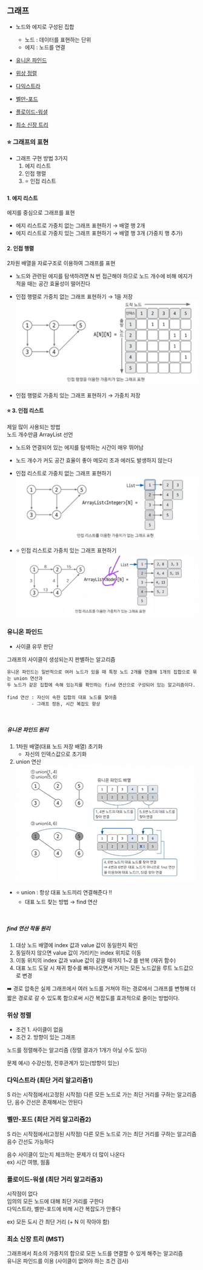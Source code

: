 ## 그래프

- 노드와 에지로 구성된 집합
  - 노드 : 데이터를 표현하는 단위
  - 에지 : 노드를 연결


- [유니온 파인드](#유니온-파인드)
- [위상 정렬](#위상-정렬)
- [다익스트라](#다익스트라-최단-거리-알고리즘1)
- [벨만-포드](#벨만-포드-최단-거리-알고리즘2)
- [플로이드-워셜](#플로이드-워셜-최단-거리-알고리즘3)
- [최소 신장 트리](#최소-신장-트리-mst)

### ⭐ 그래프의 표현

- 그래프 구현 방법 3가지
  1. 에지 리스트
  2. 인접 행렬
  3. ⭐ 인접 리스트

#### 1. 에지 리스트

에지를 중심으로 그래프를 표현

- 에지 리스트로 가중치 없는 그래프 표현하기 → 배열 행 2개
- 에지 리스트로 가중치 있는 그래프 표현하기 → 배열 행 3개 (가중치 행 추가)

#### 2. 인접 행렬

2차원 배열을 자료구조로 이용하여 그래프를 표현

- 노드와 관련된 에지를 탐색하려면 N 번 접근해야 하므로 노드 개수에 비해 에지가 적을 때는 공간 효율성이 떨어진다


- 인접 행렬로 가중치 없는 그래프 표현하기 → 1을 저장
![img.png](../img/인접행렬.png)


- 인접 행렬로 가중치 있는 그래프 표현하기 → 가중치 저장

#### ⭐ 3. 인접 리스트

제일 많이 사용되는 방법  
노드 개수만큼 ArrayList 선언

- 노드와 연결되어 있는 에지를 탐색하는 시간이 매우 뛰어남
- 노드 개수가 커도 공간 효율이 좋아 메모리 초과 에러도 발생하지 않는다


- 인접 리스트로 가중치 없는 그래프 표현하기
![img.png](../img/인접리스트.png)


- ⭐ 인접 리스트로 가중치 있는 그래프 표현하기
![img.png](../img/인접리스트_가중치.png)

### 유니온 파인드

- 사이클 유무 판단

그래프의 사이클이 생성되는지 판별하는 알고리즘

```text
유니온 파인드는 일반적으로 여러 노드가 있을 때 특정 노드 2개를 연결해 1개의 집합으로 묶는 union 연산과
두 노드가 같은 집합에 속해 있는지를 확인하는 find 연산으로 구성되어 있는 알고리즘이다.

find 연산 : 자신이 속한 집합의 대표 노드를 찾아줌
         - 그래프 정돈, 시간 복잡도 향상
```
<br>

##### 유니온 파인드 원리
1. 1차원 배열(대표 노드 저장 배열) 초기화
   - 자신의 인덱스값으로 초기화
2. union 연산
  ![img.png](../img/유니온파인드.png)
  - ⭐ union : 항상 대표 노드끼리 연결해준다 !!
    - 대표 노드 찾는 방법 → find 연산

<br>

##### find 연산 작동 원리
1. 대상 노드 배열에 index 값과 value 값이 동일한지 확인
2. 동일하지 않으면 value 값이 가리키는 index 위치로 이동
3. 이동 위치의 index 값과 value 값이 같을 때까지 1~2 를 반복 (재귀 함수)
4. 대표 노드 도달 시 재귀 함수를 빠져나오면서 거치는 모든 노드값을 루트 노드값으로 변경
  
➡️ 경로 압축은 실제 그래프에서 여러 노드를 거쳐야 하는 경로에서 그래프를 변형해 
더 짧은 경로로 갈 수 있도록 함으로써 시간 복잡도를 효과적으로 줄이는 방법이다.

### 위상 정렬

- 조건 1. 사이클이 없음  
- 조건 2. 방향이 있는 그래프

노드를 정렬해주는 알고리즘 (정렬 결과가 1개가 아닐 수도 있다)  

문제 예시) 수강신청, 전후관계가 있는(방향이 있는)

### 다익스트라 (최단 거리 알고리즘1)

S 라는 시작점에서(고정된 시작점) 다른 모든 노드로 가는 최단 거리를 구하는 알고리즘  
단, 음수 간선은 존재해서는 안된다

### 벨만-포드 (최단 거리 알고리즘2)

S 라는 시작점에서(고정된 시작점) 다른 모든 노드로 가는 최단 거리를 구하는 알고리즘  
음수 간선도 가능하다  

음수 사이클이 있는지 체크하는 문제가 더 많이 나온다  
ex) 시간 여행, 웜홀

### 플로이드-워셜 (최단 거리 알고리즘3)

시작점이 없다  
임의의 모든 노드에 대해 최단 거리를 구한다  
다익스트라, 벨만-포드에 비해 시간 복잡도가 안좋다  

ex) 모든 도시 간 최단 거리 (+ N 이 작아야 함)

### 최소 신장 트리 (MST)

그래프에서 최소의 가중치의 합으로 모든 노드를 연결할 수 있게 해주는 알고리즘  
유니온 파인드를 이용 (사이클이 없어야 하는 조건 검사)
